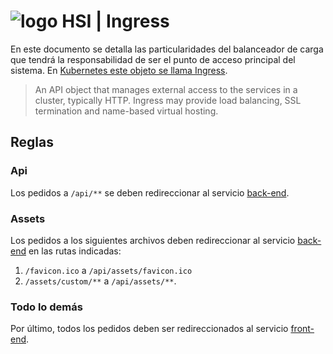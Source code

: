 # ![logo](apps/projects/hospital/src/assets/custom/icons/icon-72x72.png) HSI | Ingress

En este documento se detalla las particularidades del balanceador de carga que tendrá la responsabilidad de ser el punto de acceso principal del sistema. En [Kubernetes este objeto se llama Ingress](https://kubernetes.io/docs/concepts/services-networking/ingress/).

> An API object that manages external access to the services in a cluster, typically HTTP. Ingress may provide load balancing, SSL termination and name-based virtual hosting.


## Reglas

### Api

Los pedidos a `/api/**` se deben redireccionar al servicio [back-end](../../back-end).

### Assets

Los pedidos a los siguientes archivos deben redireccionar al servicio [back-end](../../back-end) en las rutas indicadas:
1. `/favicon.ico` a `/api/assets/favicon.ico`
2. `/assets/custom/**` a `/api/assets/**`.

### Todo lo demás

Por último, todos los pedidos deben ser redireccionados al servicio [front-end](../../front-end).